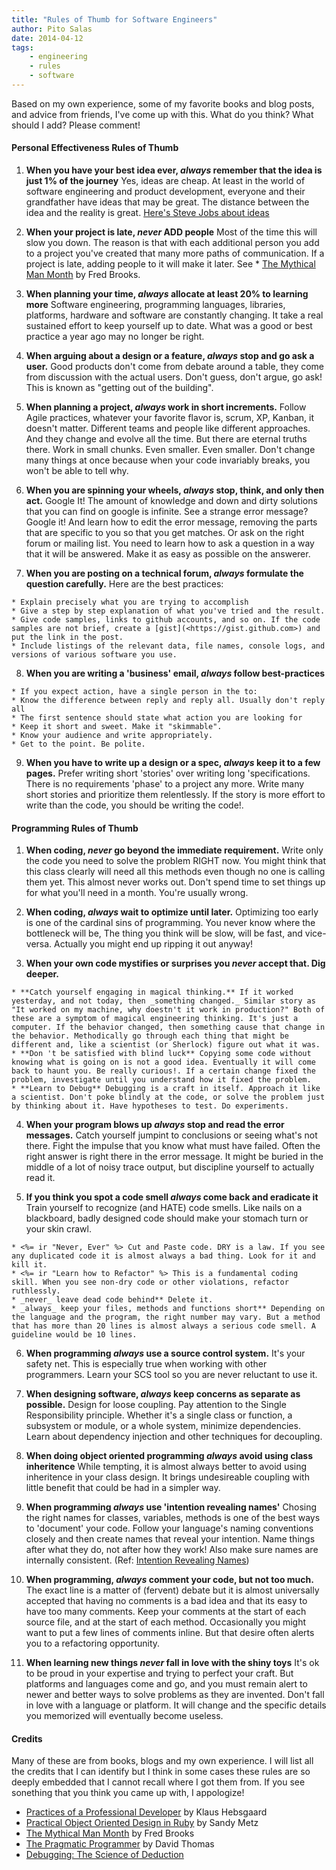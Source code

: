 ```yaml
---
title: "Rules of Thumb for Software Engineers"
author: Pito Salas
date: 2014-04-12
tags:
    - engineering
    - rules
    - software
---
```




Based on my own experience, some of my favorite books and blog posts, and
advice from friends, I've come up with this. What do you think? What should I
add? Please comment!

#### Personal Effectiveness Rules of Thumb

  1. **When you have your best idea ever, _always_ remember that the idea is just 1% of the journey** Yes, ideas are cheap. At least in the world of software engineering and product development, everyone and their grandfather have ideas that may be great. The distance between the idea and the reality is great. [Here's Steve Jobs about ideas](<http://www.kaspertidemann.com/steve-jobs-on-the-difference-between-a-great-idea-and-a-great-product/>)

  2. **When your project is late, _never_ ADD people** Most of the time this will slow you down. The reason is that with each additional person you add to a project you've created that many more paths of communication. If a project is late, adding people to it will make it later. See * [The Mythical Man Month](<http://www.amazon.com/The-Mythical-Man-Month-Engineering-Anniversary/dp/0201835959>) by Fred Brooks.

  3. **When planning your time, _always_ allocate at least 20% to learning more** Software engineering, programming languages, libraries, platforms, hardware and software are constantly changing. It take a real sustained effort to keep yourself up to date. What was a good or best practice a year ago may no longer be right.

  4. **When arguing about a design or a feature, _always_ stop and go ask a user.** Good products don't come from debate around a table, they come from discussion with the actual users. Don't guess, don't argue, go ask! This is known as "getting out of the building".

  5. **When planning a project, _always_ work in short increments.** Follow Agile practices, whatever your favorite flavor is, scrum, XP, Kanban, it doesn't matter. Different teams and people like different approaches. And they change and evolve all the time. But there are eternal truths there. Work in small chunks. Even smaller. Even smaller. Don't change many things at once because when your code invariably breaks, you won't be able to tell why.

  6. **When you are spinning your wheels, _always_ stop, think, and only then act.** Google It! The amount of knowledge and down and dirty solutions that you can find on google is infinite. See a strange error message? Google it! And learn how to edit the error message, removing the parts that are specific to you so that you get matches. Or ask on the right forum or mailing list. You need to learn how to ask a question in a way that it will be answered. Make it as easy as possible on the answerer. 

  7. **When you are posting on a technical forum, _always_ formulate the question carefully.** Here are the best practices:

    * Explain precisely what you are trying to accomplish
    * Give a step by step explanation of what you've tried and the result.
    * Give code samples, links to github accounts, and so on. If the code samples are not brief, create a [gist](<https://gist.github.com>) and put the link in the post.
    * Include listings of the relevant data, file names, console logs, and versions of various software you use.
  8. **When you are writing a 'business' email, _always_ follow best-practices**

    * If you expect action, have a single person in the to:
    * Know the difference between reply and reply all. Usually don't reply all
    * The first sentence should state what action you are looking for
    * Keep it short and sweet. Make it "skimmable". 
    * Know your audience and write appropriately. 
    * Get to the point. Be polite. 
  9. **When you have to write up a design or a spec, _always_ keep it to a few pages.** Prefer writing short 'stories' over writing long 'specifications. There is no requirements 'phase' to a project any more. Write many short stories and prioritize them relentlessly. If the story is more effort to write than the code, you should be writing the code!.

#### Programming Rules of Thumb

  1. **When coding, _never_ go beyond the immediate requirement.** Write only the code you need to solve the problem RIGHT now. You might think that this class clearly will need all this methods even though no one is calling them yet. This almost never works out. Don't spend time to set things up for what you'll need in a month. You're usually wrong.

  2. **When coding, _always_ wait to optimize until later.** Optimizing too early is one of the cardinal sins of programming. You never know where the bottleneck will be, The thing you think will be slow, will be fast, and vice-versa. Actually you might end up ripping it out anyway!

  3. **When your own code mystifies or surprises you _never_ accept that. Dig deeper.**

    * **Catch yourself engaging in magical thinking.** If it worked yesterday, and not today, then _something changed._ Similar story as "It worked on my machine, why doestn't it work in production?" Both of these are a symptom of magical engineering thinking. It's just a computer. If the behavior changed, then something cause that change in the behavior. Methodically go through each thing that might be different and, like a scientist (or Sherlock) figure out what it was.
    * **Don 't be satisfied with blind luck** Copying some code without knowing what is going on is not a good idea. Eventually it will come back to haunt you. Be really curious!. If a certain change fixed the problem, investigate until you understand how it fixed the problem.
    * **Learn to Debug** Debugging is a craft in itself. Approach it like a scientist. Don't poke blindly at the code, or solve the problem just by thinking about it. Have hypotheses to test. Do experiments.
  4. **When your program blows up _always_ stop and read the error messages.** Catch yourself jumpint to conclusions or seeing what's not there. Fight the impulse that you know what must have failed. Often the right answer is right there in the error message. It might be buried in the middle of a lot of noisy trace output, but discipline yourself to actually read it.

  5. **If you think you spot a code smell _always_ come back and eradicate it** Train yourself to recognize (and HATE) code smells. Like nails on a blackboard, badly designed code should make your stomach turn or your skin crawl.

    * <%= ir "Never, Ever" %> Cut and Paste code. DRY is a law. If you see any duplicated code it is almost always a bad thing. Look for it and kill it.
    * <%= ir "Learn how to Refactor" %> This is a fundamental coding skill. When you see non-dry code or other violations, refactor ruthlessly.
    * _never_ leave dead code behind** Delete it.
    * _always_ keep your files, methods and functions short** Depending on the language and the program, the right number may vary. But a method that has more than 20 lines is almost always a serious code smell. A guideline would be 10 lines.
  6. **When programming _always_ use a source control system.** It's your safety net. This is especially true when working with other programmers. Learn your SCS tool so you are never reluctant to use it.

  7. **When designing software, _always_ keep concerns as separate as possible.** Design for loose coupling. Pay attention to the Single Responsibility principle. Whether it's a single class or function, a subsystem or module, or a whole system, minimize dependencies. Learn about dependency injection and other techniques for decoupling.

  8. **When doing object oriented programming _always_ avoid using class inheritence** While tempting, it is almost always better to avoid using inheritence in your class design. It brings undesireable coupling with little benefit that could be had in a simpler way.

  9. **When programming _always_ use 'intention revealing names'** Chosing the right names for classes, variables, methods is one of the best ways to 'document' your code. Follow your language's naming conventions closely and then create names that reveal your intention. Name things after what they do, not after how they work! Also make sure names are internally consistent. (Ref: [Intention Revealing Names](<http://c2.com/cgi/wiki?IntentionRevealingNames>))

  10. **When programming, _always_ comment your code, but not too much.** The exact line is a matter of (fervent) debate but it is almost universally accepted that having no comments is a bad idea and that its easy to have too many comments. Keep your comments at the start of each source file, and at the start of each method. Occasionally you might want to put a few lines of comments inline. But that desire often alerts you to a refactoring opportunity.

  11. **When learning new things _never_ fall in love with the shiny toys** It's ok to be proud in your expertise and trying to perfect your craft. But platforms and languages come and go, and you must remain alert to newer and better ways to solve problems as they are invented. Don't fall in love with a language or platform. It will change and the specific details you memorized will eventually become useless.

#### Credits

Many of these are from books, blogs and my own experience. I will list all the
credits that I can identify but I think in some cases these rules are so
deeply embedded that I cannot recall where I got them from. If you see
sonething that you think you came up with, I appologize!

  * [Practices of a Professional Developer](<http://www.khebbie.dk/gist/9719703>) by Klaus Hebsgaard
  * [Practical Object Oriented Design in Ruby](<http://www.poodr.com>) by Sandy Metz
  * [The Mythical Man Month](<http://www.amazon.com/The-Mythical-Man-Month-Engineering-Anniversary/dp/0201835959>) by Fred Brooks
  * [The Pragmatic Programmer](<http://www.amazon.com/The-Pragmatic-Programmer-Journeyman-Master/dp/020161622X>) by David Thomas
  * [Debugging: The Science of Deduction](<https://speakerdeck.com/daniellesucher/debugging-the-science-of-deduction>)


